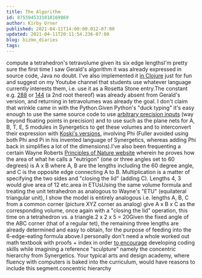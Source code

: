 ```yaml
---
title: The Algorithm
id: 8755945331018169869
author: Kirby Urner
published: 2021-04-11T14:00:00.012-07:00
updated: 2021-04-11T20:11:54.236-07:00
blog: bizmo_diaries
tags: 
---
```


[](https://blogger.googleusercontent.com/img/b/R29vZ2xl/AVvXsEheciOUOzXABkKW8EvtxZayUy7p-un6gYIGZd9G2ZvsEvKN5yQZgreBSty-juuvZFD4Q8yK6QYuSJIKrnZFLKg1OzEx3LxqDgRGoCiRWBF-JAQKEizfk6ykHNawZRisRUOMU1ie/s640/45039331_10156668586278965_2426966880871776256_n.jpg)compute a tetrahedron's tetravolume given its six edge lengthsI'm pretty sure the first time I saw Gerald's algorithm it was already expressed in source code, Java no doubt. I've also implemented it [in Clojure](https://github.com/4dsolutions/synmods/blob/master/ramping_up.clj) just for fun and suggest on my Youtube channel that students use whatever language currently interests them, i.e. use it as a Rosetta Stone entry.The constant e.g. [288](https://www.geeksforgeeks.org/program-to-find-the-volume-of-an-irregular-tetrahedron/) or [144](https://keisan.casio.com/exec/system/1329962711#!) (a 2nd root thereof) was already absent from Gerald's version, and returning in tetravolumes was already the goal. I don't claim that wrinkle came in with the Python.Given Python's "duck typing" it's easy enough to use the same source code to use [arbitrary precision inputs](https://qr.ae/pGTO3C) (way beyond floating points in precision) and to use such as the plane nets for A, B, T, E, S modules in Synergetics to get these volumes and to interconvert their expression with [Koski's versions](https://replit.com/@kurner/SandE-Modules#main.py), involving Phi (Fuller avoided using both Phi and Pi in his invented language of Synergetics, whereas adding Phi back in simplifies a lot of the dimensions).I've also been frequenting a certain Wayne Roberts [Principles of Nature website](https://www.principlesofnature.com/number_geometry_connections/areas_of_a_new_class_of_triangle_the_eutrigon_in_etu.htm) wherein he proves how the area of what he calls a "eutrigon" (one or three angles set to 60 degrees) is A x B where A, B are the lengths including the 60 degree angle, and C is the opposite edge connecting A to B. Multiplication is a matter of specifying the two sides and "closing the lid" (adding C). Lengths 4, 3 would give area of 12 etc.[](https://blogger.googleusercontent.com/img/b/R29vZ2xl/AVvXsEiHPxpfHtBqt7ivhr13kMl2qEZcw5-m2K2lfOYXE_MLv0Ec0lWTmo5H7DWFrYFg1-nLYrztsCMZWn49zrp7ooMI_FLISRqgoCqv6bwBjNystGq-1uWk6RGj0XvQO1uA2KhmZD4A/s531/39851434711_c4a65f780b_o.jpg)area in ETUsUsing the same volume formula and treating the unit tetrahedron as analogous to Wayne's "ETU" (equilateral triangular unit), I show the model is entirely analogous i.e. lengths A, B, C from a common corner (picture XYZ corner as analog) give A x B x C as the corresponding volume, once again with a "closing the lid" operation, this time on a tetrahedron vs. a triangle.[](https://blogger.googleusercontent.com/img/b/R29vZ2xl/AVvXsEjO1VmKpNWbnDUUZX6-ShARm-uF4XZGhgoyDSXXH1iFuxhCHhAMjaX5izkSKIkLNslVGLdd3rOlY7wN9AxMO0FN3TfsoCwFt2cpqdH18R4qMQ1d9kKvbDjx8raQUmqmR3rmpZ3S/s1512/martian_mult2.jpg)2 x 2 x 5 = 20Given the fixed angle of the ABC corner (that of a regular tet), the remaining three lengths are already determined and easy to obtain, for the purpose of feeding into the 6-edge-eating formula above.I personally don't need a whole worked out math textbook with proofs + index in order [to encourage](https://controlroom.blogspot.com/2021/03/more-wikipedia-talk-on-facebook.html) developing coding skills while imagining a reference "sculpture" namely the concentric hierarchy from Synergetics. Your typical arts and design academy, where fluency with computers is baked into the curriculum, would have reasons to include this segment.[](https://en.citizendium.org/images/9/92/Smhierarchyanim.gif)concentric hierarchy